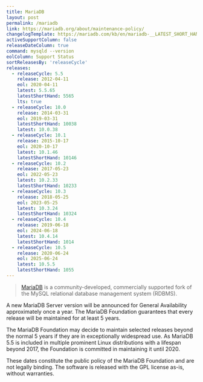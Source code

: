 ```yaml
---
title: MariaDB
layout: post
permalink: /mariadb
link: https://mariadb.org/about/maintenance-policy/
changelogTemplate: https://mariadb.com/kb/en/mariadb-__LATEST_SHORT_HAND__-changelog/
activeSupportColumn: false
releaseDateColumn: true
command: mysqld --version
eolColumn: Support Status
sortReleasesBy: 'releaseCycle'
releases:
  - releaseCycle: 5.5
    release: 2012-04-11
    eol: 2020-04-11
    latest: 5.5.65
    latestShortHand: 5565
    lts: true
  - releaseCycle: 10.0
    release: 2014-03-31
    eol: 2019-03-31
    latestShortHand: 10038
    latest: 10.0.38
  - releaseCycle: 10.1
    release: 2015-10-17
    eol: 2020-10-17
    latest: 10.1.46
    latestShortHand: 10146
  - releaseCycle: 10.2
    release: 2017-05-23
    eol: 2022-05-23
    latest: 10.2.33
    latestShortHand: 10233
  - releaseCycle: 10.3
    release: 2018-05-25
    eol: 2023-05-25
    latest: 10.3.24
    latestShortHand: 10324
  - releaseCycle: 10.4
    release: 2019-06-18
    eol: 2024-06-18
    latest: 10.4.14
    latestShortHand: 1014
  - releaseCycle: 10.5
    release: 2020-06-24
    eol: 2025-06-24
    latest: 10.5.5
    latestShortHand: 1055
---
```


> [MariaDB](https://mariadb.org/about/) is a community-developed, commercially supported fork of the MySQL relational database management system (RDBMS).

A new MariaDB Server version will be announced for General Availability approximately once a year. The MariaDB Foundation guarantees that every release will be maintained for at least 5 years.

The MariaDB Foundation may decide to maintain selected releases beyond the normal 5 years if they are in exceptionally widespread use. As MariaDB 5.5 is included in multiple prominent Linux distributions with a lifespan beyond 2017, the Foundation is committed in maintaining it until 2020.

These dates constitute the public policy of the MariaDB Foundation and are not legally binding. The software is released with the GPL license as-is, without warranties.
